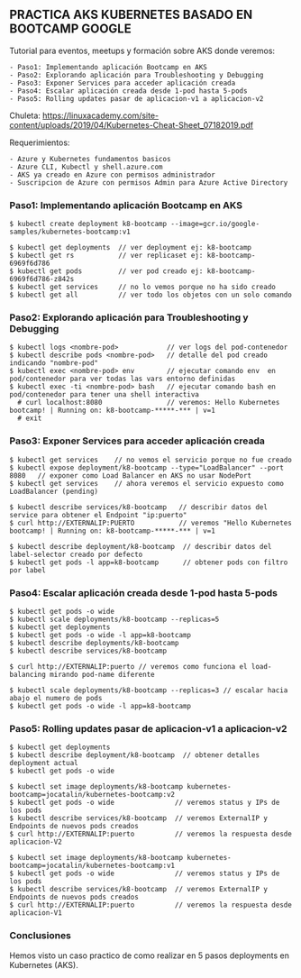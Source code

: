 **PRACTICA AKS KUBERNETES BASADO EN BOOTCAMP GOOGLE**
------------------------------------------------------------------

Tutorial para eventos, meetups y formación sobre AKS donde veremos:

    - Paso1: Implementando aplicación Bootcamp en AKS
    - Paso2: Explorando aplicación para Troubleshooting y Debugging 
    - Paso3: Exponer Services para acceder aplicación creada
    - Paso4: Escalar aplicación creada desde 1-pod hasta 5-pods
    - Paso5: Rolling updates pasar de aplicacion-v1 a aplicacion-v2

Chuleta: https://linuxacademy.com/site-content/uploads/2019/04/Kubernetes-Cheat-Sheet_07182019.pdf

Requerimientos:

    - Azure y Kubernetes fundamentos basicos
    - Azure CLI, Kubectl y shell.azure.com
    - AKS ya creado en Azure con permisos administrador
    - Suscripcion de Azure con permisos Admin para Azure Active Directory

### Paso1: Implementando aplicación Bootcamp en AKS
```
$ kubectl create deployment k8-bootcamp --image=gcr.io/google-samples/kubernetes-bootcamp:v1

$ kubectl get deployments  // ver deployment ej: k8-bootcamp
$ kubectl get rs           // ver replicaset ej: k8-bootcamp-6969f6d786
$ kubectl get pods         // ver pod creado ej: k8-bootcamp-6969f6d786-z842s 
$ kubectl get services     // no lo vemos porque no ha sido creado
$ kubectl get all          // ver todo los objetos con un solo comando
```

### Paso2: Explorando aplicación para Troubleshooting y Debugging 

```
$ kubectl logs <nombre-pod>            // ver logs del pod-contenedor
$ kubectl describe pods <nombre-pod>   // detalle del pod creado indicando "nombre-pod"
$ kubectl exec <nombre-pod> env        // ejecutar comando env  en pod/contenedor para ver todas las vars entorno definidas
$ kubectl exec -ti <nombre-pod> bash   // ejecutar comando bash en pod/contenedor para tener una shell interactiva
  # curl localhost:8080                // veremos: Hello Kubernetes bootcamp! | Running on: k8-bootcamp-*****-*** | v=1
  # exit
```

### Paso3: Exponer Services para acceder aplicación creada

```
$ kubectl get services    // no vemos el servicio porque no fue creado
$ kubectl expose deployment/k8-bootcamp --type="LoadBalancer" --port 8080   // exponer como Load Balancer en AKS no usar NodePort
$ kubectl get services    // ahora veremos el servicio expuesto como LoadBalancer (pending)

$ kubectl describe services/k8-bootcamp   // describir datos del service para obtener el Endpoint "ip:puerto"
$ curl http://EXTERNALIP:PUERTO           // veremos "Hello Kubernetes bootcamp! | Running on: k8-bootcamp-*****-*** | v=1

$ kubectl describe deployment/k8-bootcamp  // describir datos del label-selector creado por defecto
$ kubectl get pods -l app=k8-bootcamp      // obtener pods con filtro por label
```

### Paso4: Escalar aplicación creada desde 1-pod hasta 5-pods

```
$ kubectl get pods -o wide
$ kubectl scale deployments/k8-bootcamp --replicas=5
$ kubectl get deployments
$ kubectl get pods -o wide -l app=k8-bootcamp  
$ kubectl describe deployments/k8-bootcamp
$ kubectl describe services/k8-bootcamp  

$ curl http://EXTERNALIP:puerto // veremos como funciona el load-balancing mirando pod-name diferente

$ kubectl scale deployments/k8-bootcamp --replicas=3 // escalar hacia abajo el numero de pods
$ kubectl get pods -o wide -l app=k8-bootcamp  
```

### Paso5: Rolling updates pasar de aplicacion-v1 a aplicacion-v2

```
$ kubectl get deployments
$ kubectl describe deployment/k8-bootcamp  // obtener detalles deployment actual
$ kubectl get pods -o wide

$ kubectl set image deployments/k8-bootcamp kubernetes-bootcamp=jocatalin/kubernetes-bootcamp:v2
$ kubectl get pods -o wide               // veremos status y IPs de los pods 
$ kubectl describe services/k8-bootcamp  // veremos ExternalIP y Endpoints de nuevos pods creados
$ curl http://EXTERNALIP:puerto          // veremos la respuesta desde aplicacion-V2

$ kubectl set image deployments/k8-bootcamp kubernetes-bootcamp=jocatalin/kubernetes-bootcamp:v1
$ kubectl get pods -o wide               // veremos status y IPs de los pods 
$ kubectl describe services/k8-bootcamp  // veremos ExternalIP y Endpoints de nuevos pods creados
$ curl http://EXTERNALIP:puerto          // veremos la respuesta desde aplicacion-V1
```

### Conclusiones
Hemos visto un caso practico de como realizar en 5 pasos deployments en Kubernetes (AKS).

